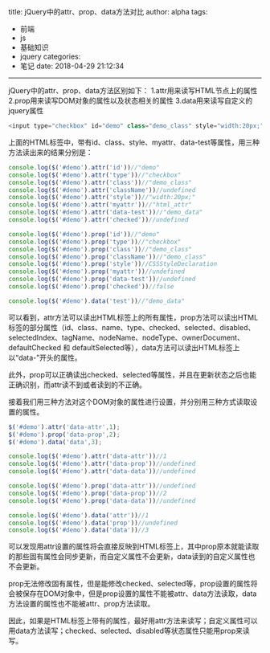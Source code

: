 title: jQuery中的attr、prop、data方法对比
author: alpha
tags:
  - 前端
  - js
  - 基础知识
  - jquery
categories:
  - 笔记
date: 2018-04-29 21:12:34
---
<!--以下是正文-->
jQuery中的attr、prop、data方法区别如下：
1.attr用来读写HTML节点上的属性
2.prop用来读写DOM对象的属性以及状态相关的属性
3.data用来读写自定义的jquery属性

<!--more-->

``` javascript
<input type="checkbox" id="demo" class="demo_class" style="width:20px;" myattr="html_attr" data-test="demo_data">
```
上面的HTML标签中，带有id、class、style、myattr、data-test等属性，用三种方法读出来的结果分别是：

``` javascript
console.log($('#demo').attr('id'))//"demo"
console.log($('#demo').attr('type'))//"checkbox"
console.log($('#demo').attr('class'))//"demo_class"
console.log($('#demo').attr('className'))//undefined
console.log($('#demo').attr('style'))//"width:20px;"
console.log($('#demo').attr('myattr'))//"html_attr"
console.log($('#demo').attr('data-test'))//"demo_data"
console.log($('#demo').attr('checked'))//undefined

console.log($('#demo').prop('id'))//"demo"
console.log($('#demo').prop('type'))//"checkbox"
console.log($('#demo').prop('class'))//"demo_class"
console.log($('#demo').prop('className'))//"demo_class"
console.log($('#demo').prop('style'))//CSSStyleDeclaration
console.log($('#demo').prop('myattr'))//undefined
console.log($('#demo').prop('data-test'))//undefined
console.log($('#demo').prop('checked'))//false

console.log($('#demo').data('test'))//"demo_data"
```
可以看到，attr方法可以读出HTML标签上的所有属性，prop方法可以读出HTML标签的部分属性（id、class、name、type、checked、selected、disabled、selectedIndex、tagName、nodeName、nodeType、ownerDocument、defaultChecked 和 defaultSelected等），data方法可以读出HTML标签上以“data-”开头的属性。

此外，prop可以正确读出checked、selected等属性，并且在更新状态之后也能正确识别，而attr读不到或者读到的不正确。

接着我们用三种方法对这个DOM对象的属性进行设置，并分别用三种方式读取设置的属性。

``` javascript
$('#demo').attr('data-attr',1);
$('#demo').prop('data-prop',2);
$('#demo').data('data',3);

console.log($('#demo').attr('data-attr'))//1
console.log($('#demo').attr('data-prop'))//undefined
console.log($('#demo').attr('data-data'))//undefined

console.log($('#demo').prop('data-attr'))//undefined
console.log($('#demo').prop('data-prop'))//2
console.log($('#demo').prop('data-data'))//undefined

console.log($('#demo').data('attr'))//1
console.log($('#demo').data('prop'))//undefined
console.log($('#demo').data('data'))//3
```
可以发现用attr设置的属性将会直接反映到HTML标签上，其中prop原本就能读取的那些固有属性会同步更新，而自定义属性不会更新，data读到的自定义属性也不会更新。

prop无法修改固有属性，但是能修改checked、selected等，prop设置的属性将会被保存在DOM对象中，但是prop设置的属性不能被attr、data方法读取，data方法设置的属性也不能被attr、prop方法读取。

因此，如果是HTML标签上带有的属性，最好用attr方法来读写；自定义属性可以用data方法读写；checked、selected、disabled等状态属性只能用prop来读写。